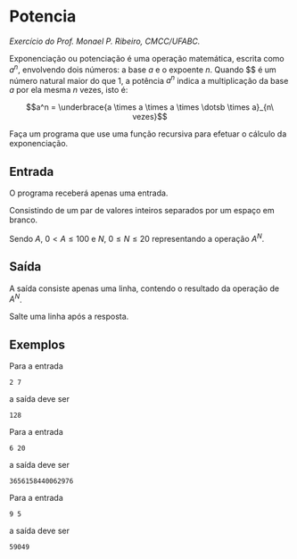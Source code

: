 # Potencia
*Exercício do Prof. Monael P. Ribeiro, CMCC/UFABC.*

Exponenciação ou potenciação é uma operação matemática, escrita como 
$a^n$, envolvendo dois números: a base $a$ e o expoente $n$. 
Quando $$ é um número natural maior do que 1, a potência $a^n$ indica
a multiplicação da base $a$ por ela mesma $n$ vezes, isto é:

$$a^n = \underbrace{a \times a \times a \times \dotsb \times a}_{n\ vezes}$$

Faça um programa que use uma função recursiva para efetuar o cálculo
da exponenciação.

## Entrada

O programa receberá apenas uma entrada.

Consistindo de um par de valores inteiros separados por um espaço em branco.

Sendo $A$, $0 < A \leq 100$ e $N$, $0 \leq N \leq 20$ representando a 
operação $A^N$.

## Saída

A saída consiste apenas uma linha, contendo o resultado da operação de $A^N$.

Salte uma linha após a resposta.

## Exemplos

Para a entrada

    2 7
  
a saída deve ser

    128

Para a entrada

    6 20

a saída deve ser

    3656158440062976

Para a entrada

    9 5

a saída deve ser

    59049